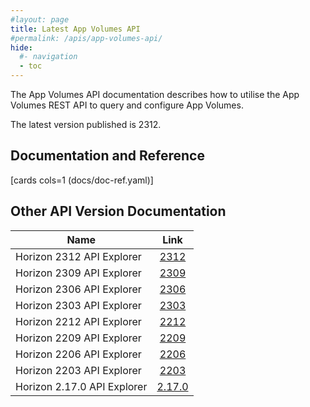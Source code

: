 ```yaml
---
#layout: page
title: Latest App Volumes API
#permalink: /apis/app-volumes-api/
hide:
  #- navigation
  - toc
---
```


The App Volumes API documentation describes how to utilise the App Volumes REST API to query and configure App Volumes.

The latest version published is 2312.

## Documentation and Reference

[cards cols=1 (docs/doc-ref.yaml)]

<swagger-ui src="versions/2312/swagger.json"/>

<!-- 

!!swagger swagger.json!!
[OAD(./docs/swagger.json)] 

-->

## Other API Version Documentation
<!-- To make the table expand the whole screen -->
<style>
.md-typeset__table {
  width: 100%;
}

.md-typeset__table table:not([class]) {
  display: table
}
</style>

| Name | Link |
| --- |:---:|
| Horizon 2312 API Explorer | [2312](versions/2312/index.md) |
| Horizon 2309 API Explorer | [2309](versions/2309/index.md) |
| Horizon 2306 API Explorer | [2306](versions/2306/index.md) |
| Horizon 2303 API Explorer | [2303](versions/2303/index.md) |
| Horizon 2212 API Explorer | [2212](versions/2212/index.md) |
| Horizon 2209 API Explorer | [2209](versions/2209/index.md) |
| Horizon 2206 API Explorer | [2206](versions/2206/index.md) |
| Horizon 2203 API Explorer | [2203](versions/2203/index.md) |
| Horizon 2.17.0 API Explorer | [2.17.0](versions/2.17.0/index.md) |
